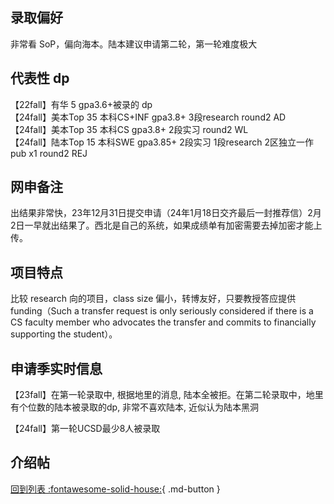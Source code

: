 ## 录取偏好

非常看 SoP，偏向海本。陆本建议申请第二轮，第一轮难度极大

## 代表性 dp

【22fall】有华 5 gpa3.6+被录的 dp  
【24fall】美本Top 35 本科CS+INF gpa3.8+ 3段research round2 AD  
【24fall】美本Top 35 本科CS gpa3.8+ 2段实习 round2 WL  
【24fall】陆本Top 15 本科SWE gpa3.85+ 2段实习 1段research 2区独立一作pub x1 round2 REJ

## 网申备注

出结果非常快，23年12月31日提交申请（24年1月18日交齐最后一封推荐信）2月2日一早就出结果了。西北是自己的系统，如果成绩单有加密需要去掉加密才能上传。

## 项目特点

比较 research 向的项目，class size 偏小，转博友好，只要教授答应提供funding（Such a transfer request is only seriously considered if there is a CS faculty member who advocates the transfer and commits to financially supporting the student）。

## 申请季实时信息

【23fall】在第一轮录取中, 根据地里的消息, 陆本全被拒。在第二轮录取中，地里有个位数的陆本被录取的dp, 非常不喜欢陆本, 近似认为陆本黑洞

【24fall】第一轮UCSD最少8人被录取

## 介绍帖

[回到列表 :fontawesome-solid-house:](grade.md){ .md-button }
